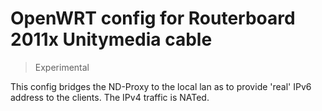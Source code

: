 # OpenWRT config for Routerboard 2011x Unitymedia cable

> Experimental

This config bridges the ND-Proxy to the local lan as to provide 'real' IPv6 address to the clients. The IPv4 traffic is NATed.
